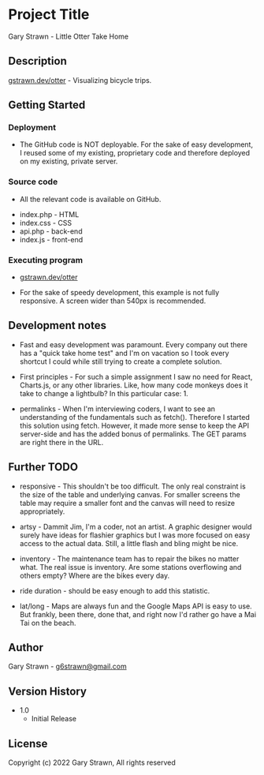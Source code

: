 # Project Title

Gary Strawn - Little Otter Take Home

## Description

[gstrawn.dev/otter](https://gstrawn.dev/otter) - Visualizing bicycle trips.

## Getting Started

### Deployment

* The GitHub code is NOT deployable. For the sake of easy development, I reused some of my existing, proprietary code and therefore deployed on my existing, private server.

### Source code

* All the relevant code is available on GitHub.
- index.php - HTML
- index.css - CSS
- api.php   - back-end
- index.js  - front-end

### Executing program

* [gstrawn.dev/otter](https://gstrawn.dev/otter)

* For the sake of speedy development, this example is not fully responsive. A screen wider than 540px is recommended.

## Development notes

* Fast and easy development was paramount. Every company out there has a "quick take home test" and I'm on vacation so I took every shortcut I could while still trying to create a complete solution.

* First principles - For such a simple assignment I saw no need for React, Charts.js, or any other libraries. Like, how many code monkeys does it take to change a lightbulb? In this particular case: 1.

* permalinks - When I'm interviewing coders, I want to see an understanding of the fundamentals such as fetch(). Therefore I started this solution using fetch. However, it made more sense to keep the API server-side and has the added bonus of permalinks. The GET params are right there in the URL.

## Further TODO

* responsive - This shouldn't be too difficult. The only real constraint is the size of the table and underlying canvas. For smaller screens the table may require a smaller font and the canvas will need to resize appropriately.

* artsy - Dammit Jim, I'm a coder, not an artist. A graphic designer would surely have ideas for flashier graphics but I was more focused on easy access to the actual data. Still, a little flash and bling might be nice.

* inventory - The maintenance team has to repair the bikes no matter what. The real issue is inventory. Are some stations overflowing and others empty? Where are the bikes every day.

* ride duration - should be easy enough to add this statistic.

* lat/long - Maps are always fun and the Google Maps API is easy to use. But frankly, been there, done that, and right now I'd rather go have a Mai Tai on the beach.

## Author

Gary Strawn - g6strawn@gmail.com

## Version History

* 1.0
    * Initial Release

## License

Copyright (c) 2022 Gary Strawn, All rights reserved
